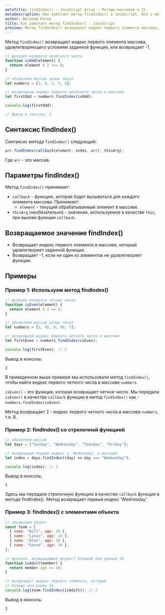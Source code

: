 ```yaml
---
metaTitle: findIndex() – JavaScript Array – Методы массивов в JS
metaDescription: Как работает метод findIndex() в JavaScript. Всё о методах работы с массивами в JavaScript | База знаний PurpleSchool
author: Виталий Котов
title: Как работает метод findIndex() - JavaScript
preview: Метод findIndex() возвращает индекс первого элемента массива, удовлетворяющего условиям заданной функции, или возвращает -1...
---
```


Метод `findIndex()` возвращает индекс первого элемента массива, удовлетворяющего условиям заданной функции, или возвращает -1.

```javascript
// функция возврата нечётного числа
function isOdd(element) {
  return element % 2 !== 0;
}

// объявляем массив целых чисел
let numbers = [2, 8, 1, 3, 4];

// возвращяем индекс первого нечётного числа в массиве
let firstOdd = numbers.findIndex(isOdd);

console.log(firstOdd);

// Вывод в консоль: 2
```

## Синтаксис findIndex()

Синтаксис метода `findIndex()` следующий:

```javascript
arr.findIndex(callback(element, index, arr), thisArg);
```

Где `arr` - это массив.

## Параметры findIndex()

Метод `findIndex()` принимает:

- `callback` - функцию, которая будет вызываться для каждого элемента массива. Принимает:
  - `element` - текущий обрабатываемый элемент в массиве.
- `thisArg` (необязательно) - значение, используемое в качестве `this`, при вызове функции `callback`.

## Возвращаемое значение findIndex()

- Возвращает индекс первого элемента в массиве, который удовлетворяет заданной функции.
- Возвращает -1, если ни один из элементов не удовлетворяет функции.

## Примеры

### Пример 1: Используем метод findIndex()

```javascript
// функция возврата чётных чисел
function isEven(element) {
  return element % 2 == 0;
}

// объявляем массив целых чисел
let numbers = [1, 45, 8, 98, 7];

// возвращаем индекс первого чётного числа в массиве
let firstEven = numbers.findIndex(isEven);

console.log(firstEven); // 2
```

Вывод в консоль:

```
2
```

В приведенном выше примере мы использовали метод `findIndex()`, чтобы найти индекс первого четного числа в массиве `numbers`.

`isEven()` - это функция, которая возвращает четное число. Мы передали `isEven()` в качестве `callback` функции в метод `findIndex()` как - `numbers.findIndex(isEven)`.

Метод возвращает 2 - индекс первого четного числа в массиве `numbers`, т.е. 8.

### Пример 2: findIndex() со стрелочной функцией

```javascript
// объявляем массив
let days = ["Sunday", "Wednesday", "Tuesday", "Friday"];

// возвращаем первый индекс у 'Wednesday' в массиве
let index = days.findIndex((day) => day === "Wednesday");

console.log(index); // 1
```

Вывод в консоль:

```
1
```

Здесь мы передали стрелочную функцию в качестве `callback` функции в методе findIndex(). Метод возвращает первый индекс 'Wednesday'.

### Пример 3: findIndex() с элементами объекта

```javascript
// объявляем объект
const team = [
  { name: "Bill", age: 10 },
  { name: "Linus", age: 15 },
  { name: "Alan", age: 20 },
  { name: "Steve", age: 34 },
];

// функция, возвращающая возраст больший или равный 18
function isAdult(member) {
  return member.age >= 18;
}

// возвращает индекс первого элемента, который
// больше или равен 18
console.log(team.findIndex(isAdult)); // 2
```

Вывод в консоль:

```
2
```
